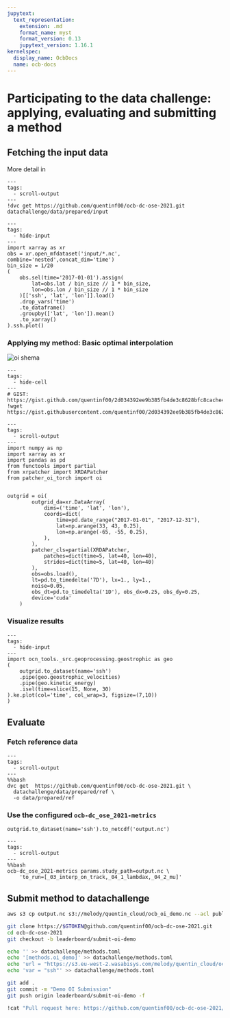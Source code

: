 ```yaml
---
jupytext:
  text_representation:
    extension: .md
    format_name: myst
    format_version: 0.13
    jupytext_version: 1.16.1
kernelspec:
  display_name: OcbDocs
  name: ocb-docs
---
```



# Participating to the data challenge: applying, evaluating and submitting a method 

## Fetching the input data

More detail in [](./ocb_dc_ose_2021_data.md)
```{code-cell}
---
tags:
  - scroll-output
---
!dvc get https://github.com/quentinf00/ocb-dc-ose-2021.git datachallenge/data/prepared/input
```

```{code-cell}
---
tags:
  - hide-input
---
import xarray as xr
obs = xr.open_mfdataset('input/*.nc', combine='nested',concat_dim='time')
bin_size = 1/20
(
    obs.sel(time='2017-01-01').assign(
        lat=obs.lat / bin_size // 1 * bin_size,
        lon=obs.lon / bin_size // 1 * bin_size
    )[['ssh', 'lat', 'lon']].load()
    .drop_vars('time')
    .to_dataframe()
    .groupby(['lat', 'lon']).mean()
    .to_xarray()
).ssh.plot()
```


### Applying my method: Basic optimal interpolation


![oi shema](imgs/oi_doc.png)

```{code-cell}
---
tags:
  - hide-cell
---
# GIST: https://gist.github.com/quentinf00/2d034392ee9b385fb4de3c8628bfc8cache44
!wget https://gist.githubusercontent.com/quentinf00/2d034392ee9b385fb4de3c8628bfc844/raw/4afecfce184a6e668def7ec3a99cb6cd4d612bdc/patcher_oi_torch.py
```

<script src="https://gist.github.com/quentinf00/2d034392ee9b385fb4de3c8628bfc844.js"></script>



```{code-cell}
---
tags:
  - scroll-output
---
import numpy as np
import xarray as xr
import pandas as pd
from functools import partial
from xrpatcher import XRDAPatcher
from patcher_oi_torch import oi


outgrid = oi(
        outgrid_da=xr.DataArray(
            dims=('time', 'lat', 'lon'),
            coords=dict(
                time=pd.date_range("2017-01-01", "2017-12-31"),
                lat=np.arange(33, 43, 0.25),
                lon=np.arange(-65, -55, 0.25),
            ),
        ),
        patcher_cls=partial(XRDAPatcher,
            patches=dict(time=5, lat=40, lon=40),
            strides=dict(time=5, lat=40, lon=40)
        ),
        obs=obs.load(),
        lt=pd.to_timedelta('7D'), lx=1., ly=1.,
        noise=0.05,
        obs_dt=pd.to_timedelta('1D'), obs_dx=0.25, obs_dy=0.25,
        device='cuda'
    )
```

### Visualize results

```{code-cell}
---
tags:
  - hide-input
---
import ocn_tools._src.geoprocessing.geostrophic as geo
(
    outgrid.to_dataset(name='ssh')
    .pipe(geo.geostrophic_velocities)
    .pipe(geo.kinetic_energy)
    .isel(time=slice(15, None, 30)
).ke.plot(col='time', col_wrap=3, figsize=(7,10))
)
```

## Evaluate

### Fetch reference data

```{code-cell}
---
tags:
  - scroll-output
---
%%bash
dvc get  https://github.com/quentinf00/ocb-dc-ose-2021.git \
  datachallenge/data/prepared/ref \
  -o data/prepared/ref
```


### Use the configured `ocb-dc_ose_2021-metrics`

```{code-cell}
outgrid.to_dataset(name='ssh').to_netcdf('output.nc')
```

```{code-cell}
---
tags:
  - scroll-output
---
%%bash
ocb-dc_ose_2021-metrics params.study_path=output.nc \
    'to_run=[_03_interp_on_track,_04_1_lambdax,_04_2_mu]'
```


## Submit method to datachallenge


```bash
aws s3 cp output.nc s3://melody/quentin_cloud/ocb_oi_demo.nc --acl public-read
```


```bash
git clone https://$GTOKEN@github.com/quentinf00/ocb-dc-ose-2021.git
cd ocb-dc-ose-2021
git checkout -b leaderboard/submit-oi-demo

echo '' >> datachallenge/methods.toml
echo '[methods.oi_demo]' >> datachallenge/methods.toml
echo 'url = "https://s3.eu-west-2.wasabisys.com/melody/quentin_cloud/ocb_oi_demo.nc"' >> datachallenge/methods.toml
echo 'var = "ssh"' >> datachallenge/methods.toml

git add .
git commit -m "Demo OI Submission"
git push origin leaderboard/submit-oi-demo -f

!cat "Pull request here: https://github.com/quentinf00/ocb-dc-ose-2021/compare/leaderboard/submit-oi-demo?expand=1"
```


